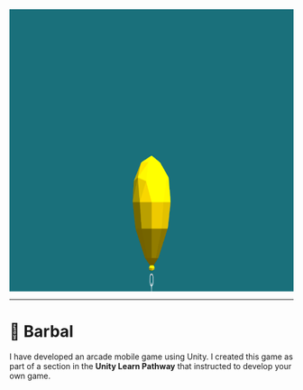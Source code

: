 <img src="https://github.com/Fartomy/Fartomy/blob/main/images/barbal-image.png" align="center" height="500">

---

# 🎈 Barbal

I have developed an arcade mobile game using Unity. 
I created this game as part of a section in the **Unity Learn Pathway** that instructed to develop your own game.
